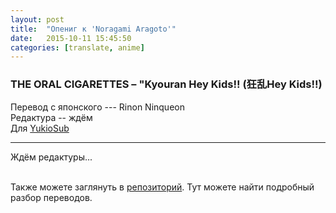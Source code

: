 ```yaml
---
layout: post
title:  "Опениг к 'Noragami Aragoto'"
date:   2015-10-11 15:45:50
categories: [translate, anime]
---
```

<div class="modal fade" id="myModal" tabindex="-1" role="dialog" aria-labelledby="myModalLabel" aria-hidden="true">
      <div class="modal-dialog">
        <div class="modal-content">
		<center>
          <div class="modal-body">               
          </div>
		</center>
        </div><!-- /.modal-content -->
      </div><!-- /.modal-dialog -->
    </div><!-- /.modal -->

<div class="thumbnails">
</div>

### THE ORAL CIGARETTES &ndash; "Kyouran Hey Kids!! (狂乱Hey Kids!!)

Перевод с японского --- Rinon Ninqueon<br>
Редактура -- ждём<br>
Для <a href="http://vk.com/yukiosub">YukioSub</a><br>
<hr>
Ждём редактуры...<br>
<br><p>Также можете заглянуть в <a href="https://github.com/RinonNinqueon/source/tree/master/translate">репозиторий</a>. Тут можете найти подробный разбор переводов.</p>
<br><br><br><br><br>